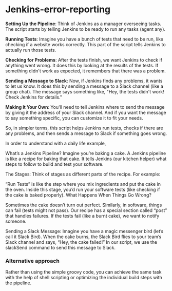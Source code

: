 # Jenkins-error-reporting

**Setting Up the Pipeline**: Think of Jenkins as a manager overseeing tasks. The script starts by telling Jenkins to be ready to run any tasks (agent any).

**Running Tests**: Imagine you have a bunch of tests that need to be run, like checking if a website works correctly. This part of the script tells Jenkins to actually run those tests.

**Checking for Problems**: After the tests finish, we want Jenkins to check if anything went wrong. It does this by looking at the results of the tests. If something didn't work as expected, it remembers that there was a problem.

**Sending a Message to Slack**: Now, if Jenkins finds any problems, it wants to let us know. It does this by sending a message to a Slack channel (like a group chat). The message says something like, "Hey, the tests didn't work! Check Jenkins for details."

**Making it Your Own**: You'll need to tell Jenkins where to send the message by giving it the address of your Slack channel. And if you want the message to say something specific, you can customize it to fit your needs.

So, in simpler terms, this script helps Jenkins run tests, checks if there are any problems, and then sends a message to Slack if something goes wrong.


In order to understand with a daily life example,

What’s a Jenkins Pipeline?
Imagine you’re baking a cake. A Jenkins pipeline is like a recipe for baking that cake. It tells Jenkins (our kitchen helper) what steps to follow to build and test your software.

The Stages: Think of stages as different parts of the recipe. For example:

“Run Tests” is like the step where you mix ingredients and put the cake in the oven.
Inside this stage, you’d run your software tests (like checking if the cake is baked properly).
What Happens When Things Go Wrong?

Sometimes the cake doesn’t turn out perfect. Similarly, in software, things can fail (tests might not pass).
Our recipe has a special section called “post” that handles failures.
If the tests fail (like a burnt cake), we want to notify someone.

Sending a Slack Message:
Imagine you have a magic messenger bird (let’s call it Slack Bird).
When the cake burns, the Slack Bird flies to your team’s Slack channel and says, “Hey, the cake failed!”
In our script, we use the slackSend command to send this message to Slack.


### Alternative approach ###
Rather than using the simple groovy code, you can achieve the same task with the help of shell scripting or optimizing the individual build steps with the pipeline.  


